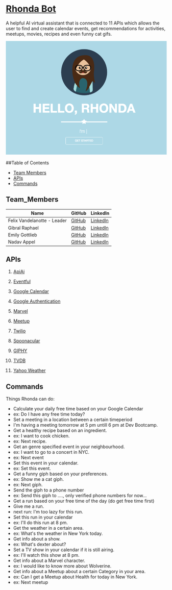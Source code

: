 # [Rhonda Bot](https://hello-rhonda.herokuapp.com)
A helpful AI virtual assistant that is connected to 11 APIs which allows the user to find and create calendar events, get recommendations for activities, meetups, movies, recipes and even funny cat gifs.

[![Front Page gif](front_page.gif)](https://www.youtube.com/watch?v=q4iEmPYGavU "Rhonda Bot")



##Table of Contents
- [Team Members](#team_members)
- [APIs](#apis)
- [Commands](#commands)



## Team_Members

Name | GitHub | LinkedIn |
--- |---| ---
Felix Vandelanotte - Leader| [GitHub](https://github.com/felixvdl) | [LinkedIn](https://be.linkedin.com/in/felix-vandelanotte-26620498) |
Gibral Raphael | [GitHub](https://github.com/graphael7) | [LinkedIn](https://www.linkedin.com/in/gibralraphael/) |
Emily Gottlieb | [GitHub](https://github.com/egott) | [LinkedIn](https://www.linkedin.com/in/emily-gottlieb) |
Nadav Appel | [GitHub](https://github.com/nadavP3) | [LinkedIn](https://www.linkedin.com/in/nadav-appel) | 



## APIs

1.  [ApiAi](https://api.ai)

2.  [Eventful](http://api.eventful.com)

3.  [Google Calendar](https://developers.google.com/google-apps/calendar)

4.  [Google Authentication](https://developers.google.com/identity/protocols/OAuth2)

5.  [Marvel](https://developer.marvel.com)

6.  [Meetup](https://www.meetup.com/meetup_api)

7.  [Twilio](https://www.twilio.com/docs/api)

8.  [Spoonacular](https://spoonacular.com/food-api)

9.  [GIPHY](https://api.giphy.com)

10.  [TVDB](https://api.thetvdb.com/swagger)

11.  [Yahoo Weather](https://developer.yahoo.com/weather)



## Commands
Things Rhonda can do:
* Calculate your daily free time based on your Google Calendar
 * ex: Do I have any free time today?
* Set a meeting in a location between a certain timeperiod
 * I'm having a meeting tomorrow at 5 pm untill 6 pm at Dev Bootcamp.
* Get a healthy recipe based on an ingredient.
 * ex: I want to cook chicken.
 * ex: Next recipe.
* Get an genre specified event in your neighbourhood.
 * ex: I want to go to a concert in NYC.
 * ex: Next event
* Set this event in your calendar.
 * ex: Set this event.
* Get a funny giph based on your preferences.
 * ex: Show me a cat giph.
 * ex: Next giph.
* Send the giph to a phone number
 * ex: Send this giph to ...., only verified phone numbers for now...
* Get a run based on your free time of the day (do get free time first)
 * Give me a run.
 * next run: I'm too lazy for this run.
* Set this run in your calendar
 * ex: I'll do this run at 8 pm.
* Get the weather in a certain area.
 * ex: What's the weather in New York today.
* Get info about a show.
 * ex: What's dexter about?
* Set a TV show in your calendar if it is still airing.
 * ex: I'll watch this show at 8 pm.
* Get info about a Marvel character.
 * ex: I would like to know more about Wolverine.
* Get info about a Meetup about a certain Category in your area.
 * ex: Can I get a Meetup about Health for today in New York.
 * ex: Next meetup
